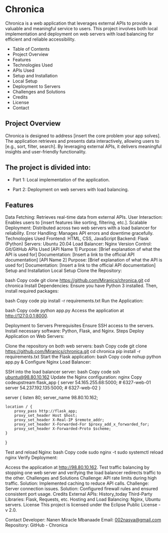 
# Chronica
Chronica is a web application that leverages external APIs to provide a valuable and meaningful service to users. This project involves both local implementation and deployment on web servers with load balancing for efficient and reliable accessibility.

- Table of Contents
- Project Overview
- Features
- Technologies Used
- APIs Used
- Setup and Installation
- Local Setup
- Deployment to Servers
- Challenges and Solutions
- Credits
- License
- Contact
## Project Overview
Chronica is designed to address [insert the core problem your app solves]. The application retrieves and presents data interactively, allowing users to [e.g., sort, filter, search]. By leveraging external APIs, it delivers meaningful insights and user-friendly functionality.

## The project is divided into:

* Part 1: Local implementation of the application.
- Part 2: Deployment on web servers with load balancing.
## Features
Data Fetching: Retrieves real-time data from external APIs.
User Interaction: Enables users to [insert features like sorting, filtering, etc.].
Scalable Deployment: Distributed across two web servers with a load balancer for reliability.
Error Handling: Manages API errors and downtime gracefully.
Technologies Used
Frontend: HTML, CSS, JavaScript
Backend: Flask (Python)
Servers: Ubuntu 20.04
Load Balancer: Nginx
Version Control: Git/GitHub
APIs Used
[API Name 1]
Purpose: [Brief explanation of what the API is used for]
Documentation: [Insert a link to the official API documentation]
[API Name 2]
Purpose: [Brief explanation of what the API is used for]
Documentation: [Insert a link to the official API documentation]
Setup and Installation
Local Setup
Clone the Repository:

bash
Copy code
git clone https://github.com/Miranics/chronica.git
cd chronica
Install Dependencies: Ensure you have Python 3 installed. Then, install required packages:

bash
Copy code
pip install -r requirements.txt
Run the Application:

bash
Copy code
python app.py
Access the application at http://127.0.0.1:8000.

Deployment to Servers
Prerequisites
Ensure SSH access to the servers.
Install necessary software: Python, Flask, and Nginx.
Steps
Deploy Application on Web Servers:

Clone the repository on both web servers:
bash
Copy code
git clone https://github.com/Miranics/chronica.git
cd chronica
pip install -r requirements.txt
Start the Flask application:
bash
Copy code
nohup python app.py &
Configure Nginx Load Balancer:

SSH into the load balancer server:
bash
Copy code
ssh ubuntu@98.80.10.162
Update the Nginx configuration:
nginx
Copy codeupstream flask_app {
    server 54.165.255.68:5000;  # 6327-web-01
    server 54.237.192.135:5000;  # 6327-web-02
}

server {
    listen 80;
    server_name 98.80.10.162;

    location / {
        proxy_pass http://flask_app;
        proxy_set_header Host $host;
        proxy_set_header X-Real-IP $remote_addr;
        proxy_set_header X-Forwarded-For $proxy_add_x_forwarded_for;
        proxy_set_header X-Forwarded-Proto $scheme;
    }
}

Test and reload Nginx:
bash
Copy code
sudo nginx -t
sudo systemctl reload nginx
Verify Deployment:

Access the application at http://98.80.10.162.
Test traffic balancing by stopping one web server and verifying the load balancer redirects traffic to the other.
Challenges and Solutions
Challenge: API rate limits during high traffic.
Solution: Implemented caching to reduce API calls.
Challenge: Server connection issues.
Solution: Configured firewall rules and ensured consistent port usage.
Credits
External APIs: History_today
Third-Party Libraries: Flask, Requests, etc.
Hosting and Load Balancing: Nginx, Ubuntu servers.
License
This project is licensed under the Eclipse Public License - v 2.0.

Contact
Developer: Nanen Miracle Mbanaade
Email: 002nasya@gmail.com
Repository: GitHub - Chronica
